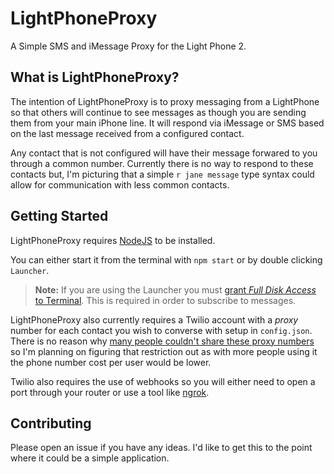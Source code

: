 # LightPhoneProxy

A Simple SMS and iMessage Proxy for the Light Phone 2.

## What is LightPhoneProxy?

The intention of LightPhoneProxy is to proxy messaging from a LightPhone so that others will continue to see messages as though you are sending them from your main iPhone line. It will respond via iMessage or SMS based on the last message received from a configured contact.

Any contact that is not configured will have their message forwared to you through a common number. Currently there is no way to respond to these contacts but, I'm picturing that a simple `r jane message` type syntax could allow for communication with less common contacts.

## Getting Started

LightPhoneProxy requires [NodeJS](https://nodejs.org/en/) to be installed.

You can either start it from the terminal with `npm start` or by double clicking `Launcher`.

> **Note:** If you are using the Launcher you must [grant _Full Disk Access_ to Terminal](http://osxdaily.com/2018/10/09/fix-operation-not-permitted-terminal-error-macos/). This is required in order to subscribe to messages.

LightPhoneProxy also currently requires a Twilio account with a _proxy_ number for each contact you wish to converse with setup in `config.json`. There is no reason why [many people couldn't share these proxy numbers](https://github.com/seanhealy/LightPhoneProxy/issues/1) so I'm planning on figuring that restriction out as with more people using it the phone number cost per user would be lower.

Twilio also requires the use of webhooks so you will either need to open a port through your router or use a tool like [ngrok](https://ngrok.com).

## Contributing

Please open an issue if you have any ideas. I'd like to get this to the point where it could be a simple application.
